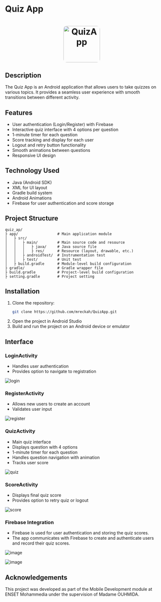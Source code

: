 # Quiz App
<h1 align="center">
  <a>
    <img height="120" src="https://github.com/user-attachments/assets/bd41c383-c04b-451c-bc6f-9d26b20ab8f1" alt="QuizApp" style="max-width: 300px; border-radius: 10px;">
  </a>
</h1>

## Description
The Quiz App is an Android application that allows users to take quizzes on various topics. It provides a seamless user experience with smooth transitions between different activity.

## Features
- User authentication (Login/Register) with Firebase
- Interactive quiz interface with 4 options per question
- 1-minute timer for each question
- Score tracking and display for each user
- Logout and retry button functionality
- Smooth animations between questions
- Responsive UI design

## Technology Used
- Java (Android SDK)
- XML for UI layout
- Gradle build system
- Android Animations
- Firebase for user authentication and score storage

## Project Structure
```
quiz_ap/
├ app/                  # Main application module
│   ├ src/
│   │   ├ main/         # Main source code and resource
│   │   │   ├ java/     # Java source file
│   │   │   ├ res/      # Resource (layout, drawable, etc.)
│   │   ├ androidTest/  # Instrumentation test
│   │   ├ test/         # Unit test
│   ├ build.gradle      # Module-level build configuration
├ gradle/               # Gradle wrapper file
├ build.gradle          # Project-level build configuration
├ setting.gradle        # Project setting
```

## Installation
1. Clone the repository:
   ```bash
   git clone https://github.com/mreckah/QuizApp.git
   ```
2. Open the project in Android Studio
3. Build and run the project on an Android device or emulator

## Interface
### LoginActivity
- Handles user authentication
- Provides option to navigate to registration

![login](https://github.com/user-attachments/assets/dea67caf-7ed7-49e9-9679-efc0e4279ab3)

### RegisterActivity
- Allows new users to create an account
- Validates user input
  
![register](https://github.com/user-attachments/assets/3ab8980c-8b27-4785-800d-599c2ee46840)
### QuizActivity
- Main quiz interface
- Displays question with 4 options
- 1-minute timer for each question
- Handles question navigation with animation
- Tracks user score
  
![quiz](https://github.com/user-attachments/assets/130e4b2c-5318-4f50-bc75-88237700400c)
### ScoreActivity
- Displays final quiz score
- Provides option to retry quiz or logout
  
![score](https://github.com/user-attachments/assets/04d61473-0dab-4a30-a282-fcd7e0deaca0)


### Firebase Integration
- Firebase is used for user authentication and storing the quiz scores.
- The app communicates with Firebase to create and authenticate users and record their quiz scores.
  
![image](https://github.com/user-attachments/assets/94742128-5edd-4811-a038-1edb0f7b6e9d)

![image](https://github.com/user-attachments/assets/4f76c440-1f02-47b3-b311-fd229eadaa67)

## Acknowledgements
This project was developed as part of the Mobile Development module at ENSET Mohammedia under the supervision of Madame OUHMIDA.

